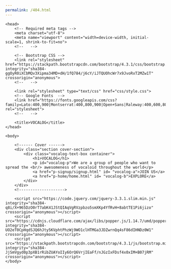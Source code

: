 ```yaml
---
permalink: /404.html
---
```

<!doctype html>

<html lang="en">

    <head>
        <!-- Required meta tags -->
        <meta charset="utf-8">
        <meta name="viewport" content="width=device-width, initial-scale=1, shrink-to-fit=no">
        <!--   -->
        
        <!-- Bootstrap CSS -->
        <link rel="stylesheet" href="https://stackpath.bootstrapcdn.com/bootstrap/4.3.1/css/bootstrap.min.css" integrity="sha384-ggOyR0iXCbMQv3Xipma34MD+dH/1fQ784/j6cY/iJTQUOhcWr7x9JvoRxT2MZw1T" crossorigin="anonymous">
        <!--   -->
        
        <link rel="stylesheet" type="text/css" href="css/style.css">
        <!-- Google Fonts  -->
        <link href="https://fonts.googleapis.com/css?family=Lato:400,900|Montserrat:400,800,900|Open+Sans|Raleway:400,600,800|Roboto:400,900&display=swap" rel="stylesheet">
        <!--   -->
        
        <title>VOCALOG</title>
    </head>
    
    <body>
        
        <!------ Cover ------>
        <div class="section cover-section">
            <div class="vocalog-text-box container">
                <h1>VOCALOG</h1>
                <p id="vocalog-p">We are a group of people who want to spread the <br/> awesomeness of vocaloid throughout the world</p>
                <a href="p-signup/signup.html" id= "vocalog-a">JOIN US</a>
                <a href="p-home/home.html" id= "vocalog-b">EXPLORE</a>
            </div>    
        </div>
        <!-------------------->
                
        <script src="https://code.jquery.com/jquery-3.3.1.slim.min.js" integrity="sha384-q8i/X+965DzO0rT7abK41JStQIAqVgRVzpbzo5smXKp4YfRvH+8abtTE1Pi6jizo" crossorigin="anonymous"></script>
        <script src="https://cdnjs.cloudflare.com/ajax/libs/popper.js/1.14.7/umd/popper.min.js" integrity="sha384-UO2eT0CpHqdSJQ6hJty5KVphtPhzWj9WO1clHTMGa3JDZwrnQq4sF86dIHNDz0W1" crossorigin="anonymous"></script>
        <script src="https://stackpath.bootstrapcdn.com/bootstrap/4.3.1/js/bootstrap.min.js" integrity="sha384-JjSmVgyd0p3pXB1rRibZUAYoIIy6OrQ6VrjIEaFf/nJGzIxFDsf4x0xIM+B07jRM" crossorigin="anonymous"></script>
    </body>
    
</html>
